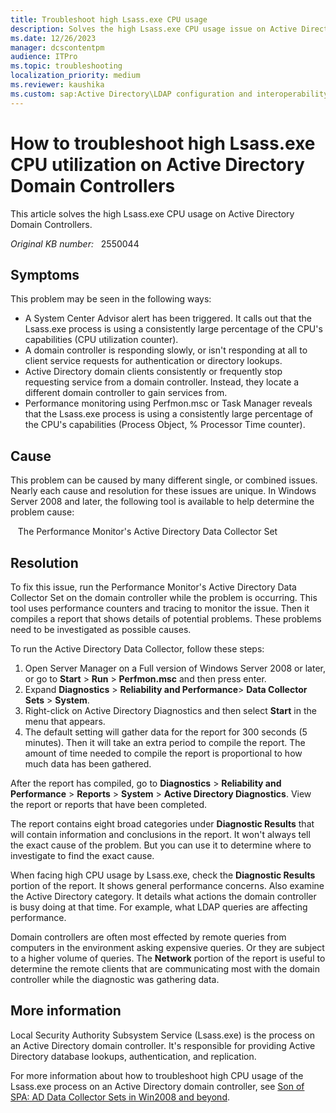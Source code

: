 ```yaml
---
title: Troubleshoot high Lsass.exe CPU usage
description: Solves the high Lsass.exe CPU usage issue on Active Directory Domain Controllers.
ms.date: 12/26/2023
manager: dcscontentpm
audience: ITPro
ms.topic: troubleshooting
localization_priority: medium
ms.reviewer: kaushika
ms.custom: sap:Active Directory\LDAP configuration and interoperability, csstroubleshoot
---
```

# How to troubleshoot high Lsass.exe CPU utilization on Active Directory Domain Controllers

This article solves the high Lsass.exe CPU usage on Active Directory Domain Controllers.

_Original KB number:_ &nbsp; 2550044

## Symptoms

This problem may be seen in the following ways:

- A System Center Advisor alert has been triggered. It calls out that the Lsass.exe process is using a consistently large percentage of the CPU's capabilities (CPU utilization counter).
- A domain controller is responding slowly, or isn't responding at all to client service requests for authentication or directory lookups.
- Active Directory domain clients consistently or frequently stop requesting service from a domain controller. Instead, they locate a different domain controller to gain services from.
- Performance monitoring using Perfmon.msc or Task Manager reveals that the Lsass.exe process is using a consistently large percentage of the CPU's capabilities (Process Object, % Processor Time counter).

## Cause

This problem can be caused by many different single, or combined issues. Nearly each cause and resolution for these issues are unique. In Windows Server 2008 and later, the following tool is available to help determine the problem cause:

&nbsp;&nbsp;&nbsp;The Performance Monitor's Active Directory Data Collector Set

## Resolution

To fix this issue, run the Performance Monitor's Active Directory Data Collector Set on the domain controller while the problem is occurring. This tool uses performance counters and tracing to monitor the issue. Then it compiles a report that shows details of potential problems. These problems need to be investigated as possible causes.

To run the Active Directory Data Collector, follow these steps:

1. Open Server Manager on a Full version of Windows Server 2008 or later, or go to **Start** > **Run** > **Perfmon.msc** and then press enter.
2. Expand **Diagnostics** > **Reliability and Performance**> **Data Collector Sets** > **System**.
3. Right-click on Active Directory Diagnostics and then select **Start** in the menu that appears.
4. The default setting will gather data for the report for 300 seconds (5 minutes). Then it will take an extra period to compile the report. The amount of time needed to compile the report is proportional to how much data has been gathered.

After the report has compiled, go to **Diagnostics** > **Reliability and Performance** > **Reports** > **System** > **Active Directory Diagnostics**. View the report or reports that have been completed.

The report contains eight broad categories under **Diagnostic Results** that will contain information and conclusions in the report. It won't always tell the exact cause of the problem. But you can use it to determine where to investigate to find the exact cause.

When facing high CPU usage by Lsass.exe, check the **Diagnostic Results** portion of the report. It shows general performance concerns. Also examine the Active Directory category. It details what actions the domain controller is busy doing at that time. For example, what LDAP queries are affecting performance.

Domain controllers are often most effected by remote queries from computers in the environment asking expensive queries. Or they are subject to a higher volume of queries. The **Network** portion of the report is useful to determine the remote clients that are communicating most with the domain controller while the diagnostic was gathering data.

## More information

Local Security Authority Subsystem Service (Lsass.exe) is the process on an Active Directory domain controller. It's responsible for providing Active Directory database lookups, authentication, and replication.

For more information about how to troubleshoot high CPU usage of the Lsass.exe process on an Active Directory domain controller, see [Son of SPA: AD Data Collector Sets in Win2008 and beyond](/archive/blogs/askds/son-of-spa-ad-data-collector-sets-in-win2008-and-beyond).
